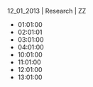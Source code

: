 12_01_2013 | Research | ZZ 
* 01:01:00
* 02:01:01
* 03:01:00
* 04:01:00
* 10:01:00
* 11:01:00
* 12:01:00
* 13:01:00
